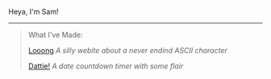 Heya, I'm Sam!

---

> What I've Made:
> 
> [Looong](kurtme.net/Looong) *A silly webite about a never endind ASCII character*
> 
> [Dattie!](kurtme.net/Dattie) *A date countdown timer with some flair*
> 
